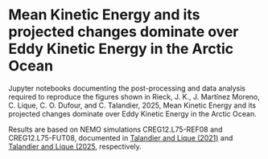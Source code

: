# Mean Kinetic Energy and its projected changes dominate over Eddy Kinetic Energy in the Arctic Ocean

Jupyter notebooks documenting the post-processing and data analysis required to reproduce the figures shown in Rieck, J. K., J. Martínez Moreno, C. Lique, C. O. Dufour, and C. Talandier, 2025, Mean Kinetic Energy and its projected changes dominate over Eddy Kinetic Energy in the Arctic Ocean.

Results are based on NEMO simulations CREG12.L75-REF08 and CREG12.L75-FUT08, documented in [Talandier and Lique (2021)](https://zenodo.org/records/5789520) and [Talandier and Lique (2025](https://zenodo.org/records/15657723), respectively.